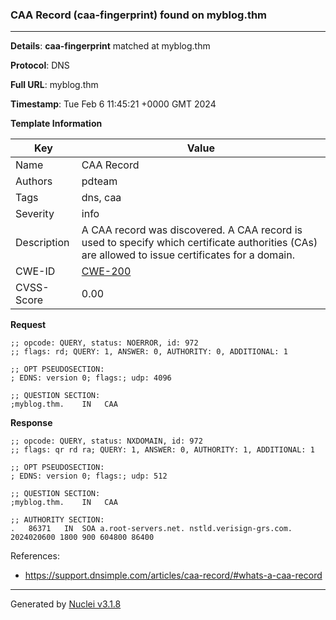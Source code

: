 ### CAA Record (caa-fingerprint) found on myblog.thm

----
**Details**: **caa-fingerprint** matched at myblog.thm

**Protocol**: DNS

**Full URL**: myblog.thm

**Timestamp**: Tue Feb 6 11:45:21 +0000 GMT 2024

**Template Information**

| Key | Value |
| --- | --- |
| Name | CAA Record |
| Authors | pdteam |
| Tags | dns, caa |
| Severity | info |
| Description | A CAA record was discovered. A CAA record is used to specify which certificate authorities (CAs) are allowed to issue certificates for a domain. |
| CWE-ID | [CWE-200](https://cwe.mitre.org/data/definitions/200.html) |
| CVSS-Score | 0.00 |

**Request**
```http
;; opcode: QUERY, status: NOERROR, id: 972
;; flags: rd; QUERY: 1, ANSWER: 0, AUTHORITY: 0, ADDITIONAL: 1

;; OPT PSEUDOSECTION:
; EDNS: version 0; flags:; udp: 4096

;; QUESTION SECTION:
;myblog.thm.	IN	 CAA

```

**Response**
```http
;; opcode: QUERY, status: NXDOMAIN, id: 972
;; flags: qr rd ra; QUERY: 1, ANSWER: 0, AUTHORITY: 1, ADDITIONAL: 1

;; OPT PSEUDOSECTION:
; EDNS: version 0; flags:; udp: 512

;; QUESTION SECTION:
;myblog.thm.	IN	 CAA

;; AUTHORITY SECTION:
.	86371	IN	SOA	a.root-servers.net. nstld.verisign-grs.com. 2024020600 1800 900 604800 86400

```

References: 
- https://support.dnsimple.com/articles/caa-record/#whats-a-caa-record

----

Generated by [Nuclei v3.1.8](https://github.com/projectdiscovery/nuclei)